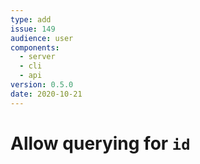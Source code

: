 ```yaml
---
type: add
issue: 149
audience: user
components:
  - server
  - cli
  - api
version: 0.5.0
date: 2020-10-21
---
```


# Allow querying for `id`
